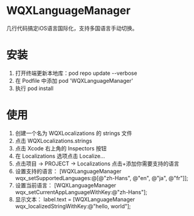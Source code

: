 # WQXLanguageManager
几行代码搞定iOS语言国际化，支持多国语言手动切换。

# 安装
1. 打开终端更新本地库：pod repo update --verbose
2. 在 Podfile 中添加 pod 'WQXLanguageManager'
3. 执行 pod install

# 使用
1. 创建一个名为 WQXLocalizations 的 strings 文件
2. 点击 WQXLocalizations.strings
3. 点击 Xcode 右上角的 Inspectors 按钮
4. 在 Localizations 选项点击 Localize...
5. 点击项目 -> PROJECT -> Localizations 点击+添加你需要支持的语言
6. 设置支持的语言：
[WQXLanguageManager wqx_setSupportedLanguages:@[@"zh-Hans", @"en", @"ja", @"fr"]];
7. 设置当前语言：
[WQXLanguageManager wqx_setCurrentAppLanguageWithKey:@"zh-Hans"];
8. 显示文本：
label.text = [WQXLanguageManager wqx_localizedStringWithKey:@"hello, world"];
